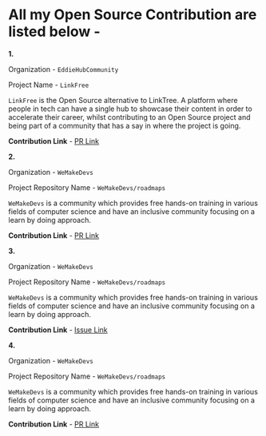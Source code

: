# All my Open Source Contribution are listed below -

<b>1.</b>

Organization - ``EddieHubCommunity``

Project Name - ``LinkFree``

``LinkFree`` is the Open Source alternative to LinkTree. A platform where people in tech can have a single hub to showcase their content in order to accelerate their career, whilst contributing to an Open Source project and being part of a community that has a say in where the project is going.

<b>Contribution Link</b> - [PR Link](https://github.com/EddieHubCommunity/LinkFree/pull/1916)






<b>2.</b>

Organization - ``WeMakeDevs``

Project Repository Name - ``WeMakeDevs/roadmaps``

``WeMakeDevs`` is a community which provides free hands-on training in various fields of computer science and have an inclusive community focusing on a learn by doing approach.

<b>Contribution Link</b> - [PR Link](https://github.com/WeMakeDevs/roadmaps/pull/334#event-8168081852)




<b>3.</b>

Organization - ``WeMakeDevs``

Project Repository Name - ``WeMakeDevs/roadmaps``

``WeMakeDevs`` is a community which provides free hands-on training in various fields of computer science and have an inclusive community focusing on a learn by doing approach.

<b>Contribution Link</b> - [Issue Link](https://github.com/WeMakeDevs/roadmaps/issues/434)




<b>4.</b>

Organization - ``WeMakeDevs``

Project Repository Name - ``WeMakeDevs/roadmaps``

``WeMakeDevs`` is a community which provides free hands-on training in various fields of computer science and have an inclusive community focusing on a learn by doing approach.

<b>Contribution Link</b> - [PR Link](https://github.com/WeMakeDevs/roadmaps/pull/436#event-8724766534)
